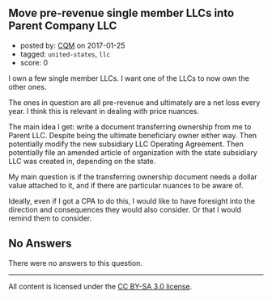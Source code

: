 ## Move pre-revenue single member LLCs into Parent Company LLC

- posted by: [CQM](https://stackexchange.com/users/376162/cqm) on 2017-01-25
- tagged: `united-states`, `llc`
- score: 0

I own a few single member LLCs. I want one of the LLCs to now own the other ones.

The ones in question are all pre-revenue and ultimately are a net loss every year. I think this is relevant in dealing with price nuances.

The main idea I get: write a document transferring ownership from me to Parent LLC. Despite being the ultimate beneficiary owner either way. Then potentially modify the new subsidiary LLC Operating Agreement. Then potentially file an amended article of organization with the state subsidiary LLC was created in, depending on the state.

My main question is if the transferring ownership document needs a dollar value attached to it, and if there are particular nuances to be aware of.

Ideally, even if I got a CPA to do this, I would like to have foresight into the direction and consequences they would also consider. Or that I would remind them to consider.



## No Answers

There were no answers to this question.


---

All content is licensed under the [CC BY-SA 3.0 license](https://creativecommons.org/licenses/by-sa/3.0/).
